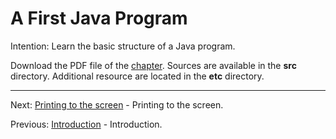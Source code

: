 # A First Java Program

Intention: Learn the basic structure of a Java program.

Download the PDF file of the [chapter](chapter_2.pdf). Sources are available in the <b>src</b> directory.
Additional resource are located in the <b>etc</b> directory.

<hr>

Next: [Printing to the screen](chapter_3.md "Printing to the screen") - Printing to the screen.

Previous: [Introduction](chapter_1.md "Introduction") - Introduction.